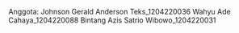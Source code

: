 Anggota:
Johnson Gerald Anderson Teks_1204220036
Wahyu Ade Cahaya_1204220088
Bintang Azis Satrio Wibowo_1204220031
